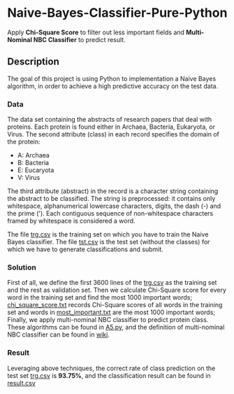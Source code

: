 # Naive-Bayes-Classifier-Pure-Python

Apply **Chi-Square Score** to filter out less important fields and **Multi-Nominal NBC Classifier** to predict result.

## Description

The goal of this project is using Python to implementation a Naive Bayes algorithm, in order to achieve a high predictive accuracy on the test data.

### Data
The data set containing the abstracts of research papers that deal with proteins. Each protein is found either in Archaea, Bacteria, Eukaryota, or Virus. The second attribute (class) in each record specifies the domain of the protein:

- A: Archaea
- B: Bacteria
- E: Eucaryota
- V: Virus

The third attribute (abstract) in the record is a character string containing the abstract to be classified. The string is preprocessed: it contains only whitespace, alphanumerical lowercase characters, digits, the dash (-) and the prime ('). Each contiguous sequence of non-whitespace characters framed by whitespace is considered a word.

The file [trg.csv](trg.csv) is the training set on which you have to train the Naive Bayes classifier. The file [tst.csv](tst.csv) is the test set (without the classes) for which we have to generate classifications and submit.

### Solution
First of all, we define the first 3600 lines of the [trg.csv](trg.csv) as the training set and the rest as validation set. Then we calculate Chi-Square score for every word in the training set and find the most 1000 important words; [chi_square_score.txt](chi_square_score.txt) records Chi-Square scores of all words in the training set and words in [most_important.txt](chi_square_score.txt) are the most 1000 important words; Finally, we apply multi-nominal NBC classifier to predict protein class. These algorithms can be found in [A5.py](A5.py), and the definition of multi-nominal NBC classifier can be found in [wiki](https://en.wikipedia.org/wiki/Naive_Bayes_classifier#Multinomial_na%C3%AFve_Bayes).

### Result
Leveraging above techniques, the correct rate of class prediction on the test set [trg.csv](trg.csv) is **93.75%**, and the classification result can be found in [result.csv](result.csv)

